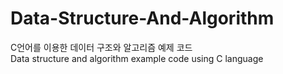 # Data-Structure-And-Algorithm
C언어를 이용한 데이터 구조와 알고리즘 예제 코드<br>
Data structure and algorithm example code using C language
